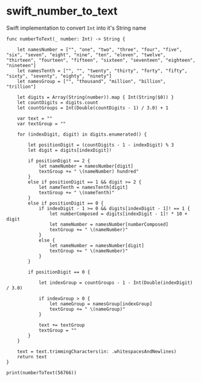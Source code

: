 # swift_number_to_text

Swift implementation to convert `Int` into it's String name 

    func numberToText(_ number: Int) -> String {

        let namesNumber = ["", "one", "two", "three", "four", "five", "six", "seven", "eight", "nine", "ten", "eleven", "twelve", "thirteen", "fourteen", "fifteen", "sixteen", "seventeen", "eighteen", "nineteen"]
        let namesTenth = ["", "", "twenty", "thirty", "forty", "fifty", "sixty", "seventy", "eighty", "ninety"]
        let namesGroup = ["", "thousand", "million", "billion", "trillion"]

        let digits = Array(String(number)).map { Int(String($0)) }
        let countDigits = digits.count
        let countGroups = Int(Double(countDigits - 1) / 3.0) + 1

        var text = ""
        var textGroup = ""

        for (indexDigit, digit) in digits.enumerated() {

            let positionDigit = (countDigits - 1 - indexDigit) % 3
            let digit = digits[indexDigit]!

            if positionDigit == 2 {
                let nameNumber = namesNumber[digit]
                textGroup += " \(nameNumber) hundred"
            }
            else if positionDigit == 1 && digit >= 2 {
                let nameTenth = namesTenth[digit]
                textGroup += " \(nameTenth)"
            }
            else if positionDigit == 0 {
                if indexDigit - 1 >= 0 && digits[indexDigit - 1]! == 1 {
                    let numberComposed = digits[indexDigit - 1]! * 10 + digit
                    let nameNumber = namesNumber[numberComposed]
                    textGroup += " \(nameNumber)"
                }
                else {
                    let nameNumber = namesNumber[digit]
                    textGroup += " \(nameNumber)"
                }
            }

            if positionDigit == 0 {

                let indexGroup = countGroups - 1 - Int(Double(indexDigit) / 3.0)

                if indexGroup > 0 {
                    let nameGroup = namesGroup[indexGroup]
                    textGroup += " \(nameGroup)"
                }

                text += textGroup
                textGroup = ""
            }
        }

        text = text.trimmingCharacters(in: .whitespacesAndNewlines)
        return text
    }

    print(numberToText(56766))

